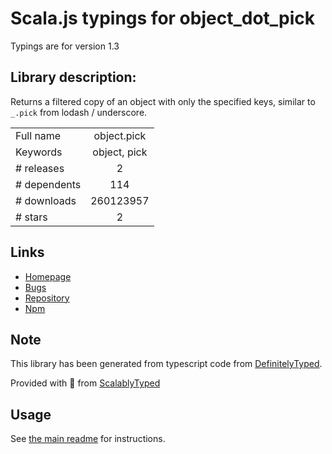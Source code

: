 
# Scala.js typings for object_dot_pick

Typings are for version 1.3

## Library description:
Returns a filtered copy of an object with only the specified keys, similar to `_.pick` from lodash / underscore.

|                    |                 |
| ------------------ | :-------------: |
| Full name          | object.pick |
| Keywords           | object, pick |
| # releases         | 2 |
| # dependents       | 114 |
| # downloads        | 260123957 |
| # stars            | 2 |

## Links
- [Homepage](https://github.com/jonschlinkert/object.pick)
- [Bugs](https://github.com/jonschlinkert/object.pick/issues)
- [Repository](https://github.com/jonschlinkert/object.pick)
- [Npm](https://www.npmjs.com/package/object.pick)
    


## Note
This library has been generated from typescript code from [DefinitelyTyped](https://definitelytyped.org).

Provided with :purple_heart: from [ScalablyTyped](https://github.com/oyvindberg/ScalablyTyped)

## Usage
See [the main readme](../../readme.md) for instructions.


